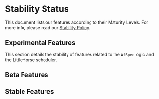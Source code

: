 # Stability Status

This document lists our features according to their Maturity Levels. For more info, please read our [Stability Policy](./STABILITY_POLICY.md).

## Experimental Features

This section details the stability of features related to the `WfSpec` logic and the LittleHorse scheduler.

## Beta Features

## Stable Features

